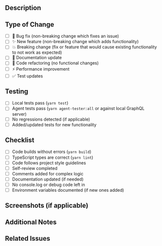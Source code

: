 ## Description

<!-- Provide a brief description of your changes -->

## Type of Change

<!-- Mark the relevant option with an 'x' -->

- [ ] 🐛 Bug fix (non-breaking change which fixes an issue)
- [ ] ✨ New feature (non-breaking change which adds functionality)
- [ ] 💥 Breaking change (fix or feature that would cause existing functionality to not work as expected)
- [ ] 📝 Documentation update
- [ ] 🎨 Code refactoring (no functional changes)
- [ ] ⚡ Performance improvement
- [ ] ✅ Test updates

## Testing

<!-- Describe the tests you ran and their results -->

- [ ] Local tests pass (`yarn test`)
- [ ] Agent tests pass (`yarn agent-tester:all` or against local GraphQL server)
- [ ] No regressions detected (if applicable)
- [ ] Added/updated tests for new functionality

## Checklist

<!-- Mark completed items with an 'x' -->

- [ ] Code builds without errors (`yarn build`)
- [ ] TypeScript types are correct (`yarn lint`)
- [ ] Code follows project style guidelines
- [ ] Self-review completed
- [ ] Comments added for complex logic
- [ ] Documentation updated (if needed)
- [ ] No console.log or debug code left in
- [ ] Environment variables documented (if new ones added)

## Screenshots (if applicable)

<!-- Add screenshots to help explain your changes -->

## Additional Notes

<!-- Any additional information that reviewers should know -->

## Related Issues

<!-- Link related issues: Fixes #123, Related to #456 -->

